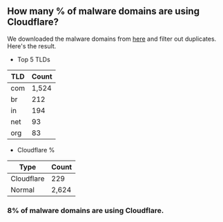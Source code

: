 ## How many % of malware domains are using Cloudflare?


We downloaded the malware domains from [here](https://urlhaus.abuse.ch) and filter out duplicates.
Here's the result.


[//]: # (start replacement)


- Top 5 TLDs

| TLD | Count |
| --- | --- |
| com | 1,524 |
| br | 212 |
| in | 194 |
| net | 93 |
| org | 83 |


- Cloudflare %

| Type | Count |
| --- | --- |
| Cloudflare | 229 |
| Normal | 2,624 |


### 8% of malware domains are using Cloudflare.